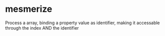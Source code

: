 # mesmerize
Process a array, binding a property value as identifier, making it accessable through the index AND the identifier
